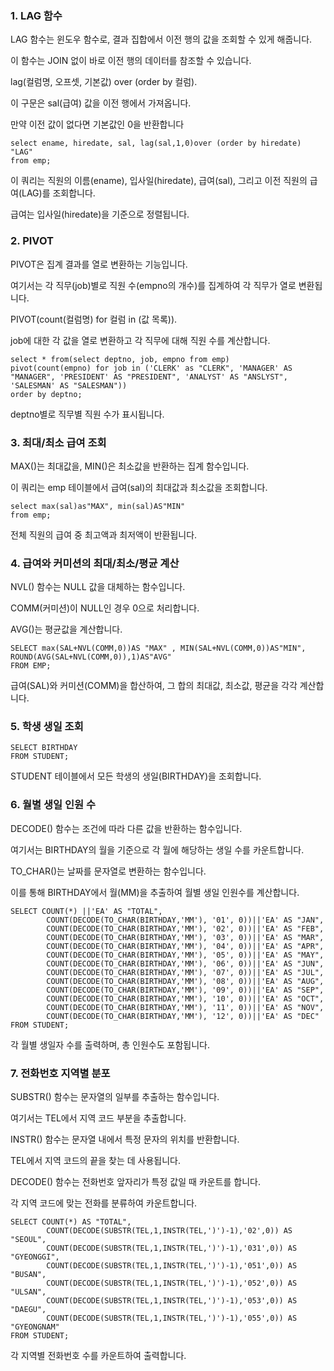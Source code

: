 ### 1. LAG 함수
LAG 함수는 윈도우 함수로, 결과 집합에서 이전 행의 값을 조회할 수 있게 해줍니다.

이 함수는 JOIN 없이 바로 이전 행의 데이터를 참조할 수 있습니다.

lag(컬럼명, 오프셋, 기본값) over (order by 컬럼).

이 구문은 sal(급여) 값을 이전 행에서 가져옵니다.

만약 이전 값이 없다면 기본값인 0을 반환합니다
```
select ename, hiredate, sal, lag(sal,1,0)over (order by hiredate) "LAG"
from emp;
```
이 쿼리는 직원의 이름(ename), 입사일(hiredate), 급여(sal), 그리고 이전 직원의 급여(LAG)를 조회합니다.

급여는 입사일(hiredate)을 기준으로 정렬됩니다.

### 2. PIVOT
PIVOT은 집계 결과를 열로 변환하는 기능입니다.

여기서는 각 직무(job)별로 직원 수(empno의 개수)를 집계하여 각 직무가 열로 변환됩니다.

PIVOT(count(컬럼명) for 컬럼 in (값 목록)).

job에 대한 각 값을 열로 변환하고 각 직무에 대해 직원 수를 계산합니다.
```
select * from(select deptno, job, empno from emp)
pivot(count(empno) for job in ('CLERK' as "CLERK", 'MANAGER' AS "MANAGER", 'PRESIDENT' AS "PRESIDENT", 'ANALYST' AS "ANSLYST", 'SALESMAN' AS "SALESMAN"))
order by deptno;
```
deptno별로 직무별 직원 수가 표시됩니다.

### 3. 최대/최소 급여 조회
MAX()는 최대값을, MIN()은 최소값을 반환하는 집계 함수입니다.

이 쿼리는 emp 테이블에서 급여(sal)의 최대값과 최소값을 조회합니다.
```
select max(sal)as"MAX", min(sal)AS"MIN"
from emp;
```
전체 직원의 급여 중 최고액과 최저액이 반환됩니다.

### 4. 급여와 커미션의 최대/최소/평균 계산
NVL() 함수는 NULL 값을 대체하는 함수입니다.

COMM(커미션)이 NULL인 경우 0으로 처리합니다.

AVG()는 평균값을 계산합니다.
```
SELECT max(SAL+NVL(COMM,0))AS "MAX" , MIN(SAL+NVL(COMM,0))AS"MIN", ROUND(AVG(SAL+NVL(COMM,0)),1)AS"AVG"
FROM EMP;
```
급여(SAL)와 커미션(COMM)을 합산하여, 그 합의 최대값, 최소값, 평균을 각각 계산합니다.

### 5. 학생 생일 조회
```
SELECT BIRTHDAY
FROM STUDENT;
```
STUDENT 테이블에서 모든 학생의 생일(BIRTHDAY)을 조회합니다.

### 6. 월별 생일 인원 수
DECODE() 함수는 조건에 따라 다른 값을 반환하는 함수입니다.

여기서는 BIRTHDAY의 월을 기준으로 각 월에 해당하는 생일 수를 카운트합니다.

TO_CHAR()는 날짜를 문자열로 변환하는 함수입니다.

이를 통해 BIRTHDAY에서 월(MM)을 추출하여 월별 생일 인원수를 계산합니다.
```
SELECT COUNT(*) ||'EA' AS "TOTAL",
        COUNT(DECODE(TO_CHAR(BIRTHDAY,'MM'), '01', 0))||'EA' AS "JAN",
        COUNT(DECODE(TO_CHAR(BIRTHDAY,'MM'), '02', 0))||'EA' AS "FEB",
        COUNT(DECODE(TO_CHAR(BIRTHDAY,'MM'), '03', 0))||'EA' AS "MAR",
        COUNT(DECODE(TO_CHAR(BIRTHDAY,'MM'), '04', 0))||'EA' AS "APR",
        COUNT(DECODE(TO_CHAR(BIRTHDAY,'MM'), '05', 0))||'EA' AS "MAY",
        COUNT(DECODE(TO_CHAR(BIRTHDAY,'MM'), '06', 0))||'EA' AS "JUN",
        COUNT(DECODE(TO_CHAR(BIRTHDAY,'MM'), '07', 0))||'EA' AS "JUL",
        COUNT(DECODE(TO_CHAR(BIRTHDAY,'MM'), '08', 0))||'EA' AS "AUG",
        COUNT(DECODE(TO_CHAR(BIRTHDAY,'MM'), '09', 0))||'EA' AS "SEP",
        COUNT(DECODE(TO_CHAR(BIRTHDAY,'MM'), '10', 0))||'EA' AS "OCT",
        COUNT(DECODE(TO_CHAR(BIRTHDAY,'MM'), '11', 0))||'EA' AS "NOV",
        COUNT(DECODE(TO_CHAR(BIRTHDAY,'MM'), '12', 0))||'EA' AS "DEC"
FROM STUDENT;
```
각 월별 생일자 수를 출력하며, 총 인원수도 포함됩니다.

### 7. 전화번호 지역별 분포
SUBSTR() 함수는 문자열의 일부를 추출하는 함수입니다.

여기서는 TEL에서 지역 코드 부분을 추출합니다.

INSTR() 함수는 문자열 내에서 특정 문자의 위치를 반환합니다.

TEL에서 지역 코드의 끝을 찾는 데 사용됩니다.

DECODE() 함수는 전화번호 앞자리가 특정 값일 때 카운트를 합니다.

각 지역 코드에 맞는 전화를 분류하여 카운트합니다.
```
SELECT COUNT(*) AS "TOTAL", 
        COUNT(DECODE(SUBSTR(TEL,1,INSTR(TEL,')')-1),'02',0)) AS "SEOUL",
        COUNT(DECODE(SUBSTR(TEL,1,INSTR(TEL,')')-1),'031',0)) AS "GYEONGGI",
        COUNT(DECODE(SUBSTR(TEL,1,INSTR(TEL,')')-1),'051',0)) AS "BUSAN",
        COUNT(DECODE(SUBSTR(TEL,1,INSTR(TEL,')')-1),'052',0)) AS "ULSAN",
        COUNT(DECODE(SUBSTR(TEL,1,INSTR(TEL,')')-1),'053',0)) AS "DAEGU",
        COUNT(DECODE(SUBSTR(TEL,1,INSTR(TEL,')')-1),'055',0)) AS "GYEONGNAM"
FROM STUDENT;
```
각 지역별 전화번호 수를 카운트하여 출력합니다.
